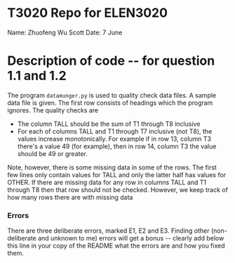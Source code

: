 
# T3020   Repo for ELEN3020

Name: Zhuofeng Wu
Scott
Date: 7 June


# Description of code -- for question 1.1 and 1.2

The program `datamunger.py` is used to quality check data files. A
sample data file is given. The first row consists of headings which
the program ignores. The quality checks are

* The column TALL should be the sum of T1 through T8 inclusive
* For each of columns TALL and T1 through T7 inclusive (not T8),  the values increase monotonically. For example if in row 13, column T3 there's a value 49 (for example), then in row 14, column T3 the value should be 49 or greater.

Note, however, there is some missing data in some of the rows. The first few lines only contain values for TALL and only the latter half has values for OTHER.  If there are missing data for any row in columns TALL and T1 through T8 then that row should not be checked. However, we keep track of how many rows there are with missing data


### Errors

There are three deliberate errors, marked E1, E2 and E3. Finding other (non-deliberate and unknown to me)  errors will get a bonus -- clearly add below this line in your copy of the README what the errors are and how you fixed them.
